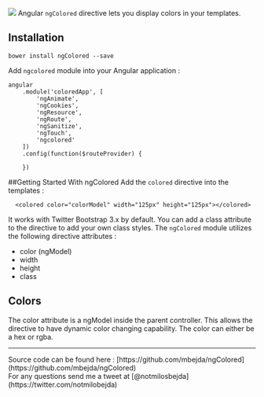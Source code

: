 ![](https://www.mbejda.com/content/images/2015/11/AngularJS-large-1.png#cover)
Angular `ngColored` directive lets you display colors in your templates. 

## Installation
```
bower install ngColored --save
```
Add `ngcolored` module into your Angular application : 
```
angular
    .module('coloredApp', [
        'ngAnimate',
        'ngCookies',
        'ngResource',
        'ngRoute',
        'ngSanitize',
        'ngTouch',
        'ngcolored'
    ])
    .config(function($routeProvider) {

    })
```
##Getting Started With ngColored
Add the `colored` directive into the templates : 
```
  <colored color="colorModel" width="125px" height="125px"></colored>

```
It works with Twitter Bootstrap 3.x by default. You can add a class attribute to the directive to add your own class styles. The `ngColored` module utilizes the following directive attributes : 

- color (ngModel)
- width
- height
- class

## Colors
The color attribute is a ngModel inside the parent controller. This allows the directive to have dynamic color changing capability. The color can either be a hex or rgba. 
<hr>
Source code can be found here : 
[https://github.com/mbejda/ngColored](https://github.com/mbejda/ngColored)<br>
For any questions send me a tweet at 
[@notmilosbejda](https://twitter.com/notmilobejda)

